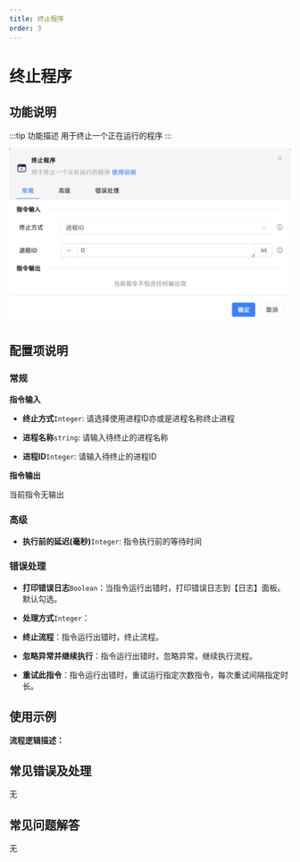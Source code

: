 ```yaml
---
title: 终止程序
order: 3
---
```


# 终止程序

## 功能说明

:::tip 功能描述
用于终止一个正在运行的程序
:::

![终止程序](../../assets/终止程序_command.png)

## 配置项说明

### 常规

**指令输入**

- **终止方式**`Integer`: 请选择使用进程ID亦或是进程名称终止进程

- **进程名称**`string`: 请输入待终止的进程名称

- **进程ID**`Integer`: 请输入待终止的进程ID


**指令输出**

当前指令无输出

### 高级

- **执行前的延迟(毫秒)**`Integer`: 指令执行前的等待时间

### 错误处理

- **打印错误日志**`Boolean`：当指令运行出错时，打印错误日志到【日志】面板。默认勾选。

- **处理方式**`Integer`：

 - **终止流程**：指令运行出错时，终止流程。

 - **忽略异常并继续执行**：指令运行出错时，忽略异常，继续执行流程。

 - **重试此指令**：指令运行出错时，重试运行指定次数指令，每次重试间隔指定时长。

## 使用示例

**流程逻辑描述：** 

## 常见错误及处理

无

## 常见问题解答

无

